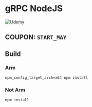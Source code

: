 # gRPC NodeJS

![Udemy](.github/badges/udemy.svg)

## COUPON: `START_MAY`

## Build

### Arm

```
npm_config_target_arch=x64 npm install
```

### Not Arm

```
npm install
```

